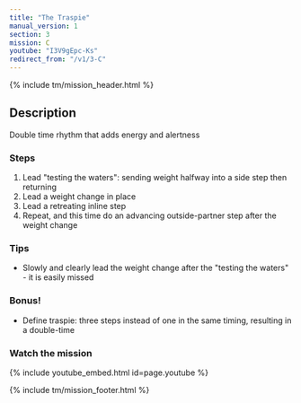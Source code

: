 ```yaml
---
title: "The Traspie"
manual_version: 1
section: 3
mission: C
youtube: "I3V9gEpc-Ks"
redirect_from: "/v1/3-C"
---
```


{% include tm/mission_header.html %}

## Description

Double time rhythm that adds energy and alertness

### Steps

1. Lead "testing the waters": sending weight halfway into a side step then returning
2. Lead a weight change in place
3. Lead a retreating inline step
4. Repeat, and this time do an advancing outside-partner step after the weight change

### Tips

* Slowly and clearly lead the weight change after the "testing the waters" - it is easily missed

### Bonus! 

* Define traspie: three steps instead of one in the same timing, resulting in a double-time

### Watch the mission

{% include youtube_embed.html id=page.youtube %}

{% include tm/mission_footer.html %}
